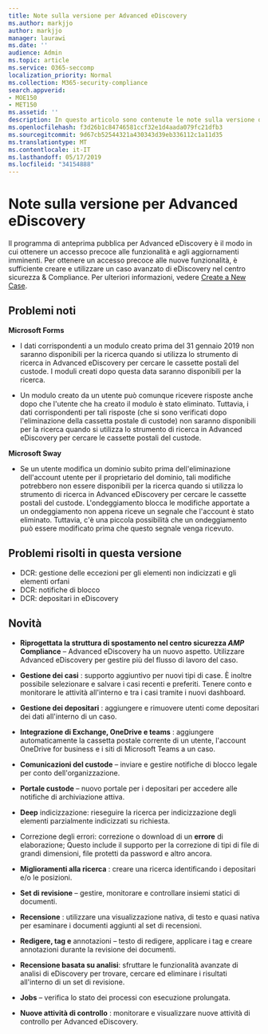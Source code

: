 ```yaml
---
title: Note sulla versione per Advanced eDiscovery
ms.author: markjjo
author: markjjo
manager: laurawi
ms.date: ''
audience: Admin
ms.topic: article
ms.service: O365-seccomp
localization_priority: Normal
ms.collection: M365-security-compliance
search.appverid:
- MOE150
- MET150
ms.assetid: ''
description: In questo articolo sono contenute le note sulla versione di Advanced eDiscovery.
ms.openlocfilehash: f3d26b1c84746581ccf32e1d4aada079fc21dfb3
ms.sourcegitcommit: 9d67cb52544321a430343d39eb336112c1a11d35
ms.translationtype: MT
ms.contentlocale: it-IT
ms.lasthandoff: 05/17/2019
ms.locfileid: "34154888"
---
```

# <a name="release-notes-for-advanced-ediscovery"></a>Note sulla versione per Advanced eDiscovery

Il programma di anteprima pubblica per Advanced eDiscovery è il modo in cui ottenere un accesso precoce alle funzionalità e agli aggiornamenti imminenti. Per ottenere un accesso precoce alle nuove funzionalità, è sufficiente creare e utilizzare un caso avanzato di eDiscovery nel centro sicurezza & Compliance. Per ulteriori informazioni, vedere [Create a New Case](create-new-ediscovery-case.md).

## <a name="known-issues"></a>Problemi noti

**Microsoft Forms**

- I dati corrispondenti a un modulo creato prima del 31 gennaio 2019 non saranno disponibili per la ricerca quando si utilizza lo strumento di ricerca in Advanced eDiscovery per cercare le cassette postali del custode. I moduli creati dopo questa data saranno disponibili per la ricerca.

- Un modulo creato da un utente può comunque ricevere risposte anche dopo che l'utente che ha creato il modulo è stato eliminato. Tuttavia, i dati corrispondenti per tali risposte (che si sono verificati dopo l'eliminazione della cassetta postale di custode) non saranno disponibili per la ricerca quando si utilizza lo strumento di ricerca in Advanced eDiscovery per cercare le cassette postali del custode.
 
**Microsoft Sway**

- Se un utente modifica un dominio subito prima dell'eliminazione dell'account utente per il proprietario del dominio, tali modifiche potrebbero non essere disponibili per la ricerca quando si utilizza lo strumento di ricerca in Advanced eDiscovery per cercare le cassette postali del custode. L'ondeggiamento blocca le modifiche apportate a un ondeggiamento non appena riceve un segnale che l'account è stato eliminato. Tuttavia, c'è una piccola possibilità che un ondeggiamento può essere modificato prima che questo segnale venga ricevuto.

## <a name="issues-fixed-in-this-release"></a>Problemi risolti in questa versione

- DCR: gestione delle eccezioni per gli elementi non indicizzati e gli elementi orfani
- DCR: notifiche di blocco
- DCR: depositari in eDiscovery

## <a name="whats-new"></a>Novità

- **Riprogettata la struttura di spostamento nel centro sicurezza _AMP_ Compliance** – Advanced eDiscovery ha un nuovo aspetto. Utilizzare Advanced eDiscovery per gestire più del flusso di lavoro del caso.

- **Gestione dei casi** : supporto aggiuntivo per nuovi tipi di case. È inoltre possibile selezionare e salvare i casi recenti e preferiti. Tenere conto e monitorare le attività all'interno e tra i casi tramite i nuovi dashboard.

- **Gestione dei depositari** : aggiungere e rimuovere utenti come depositari dei dati all'interno di un caso.

- **Integrazione di Exchange, OneDrive e teams** : aggiungere automaticamente la cassetta postale corrente di un utente, l'account OneDrive for business e i siti di Microsoft Teams a un caso. 

- **Comunicazioni del custode** – inviare e gestire notifiche di blocco legale per conto dell'organizzazione.

- **Portale custode** – nuovo portale per i depositari per accedere alle notifiche di archiviazione attiva.

- **Deep** indicizzazione: rieseguire la ricerca per indicizzazione degli elementi parzialmente indicizzati su richiesta.

- Correzione degli errori: correzione o download di un **errore** di elaborazione; Questo include il supporto per la correzione di tipi di file di grandi dimensioni, file protetti da password e altro ancora. 

- **Miglioramenti alla ricerca** : creare una ricerca identificando i depositari e/o le posizioni.

- **Set di revisione** – gestire, monitorare e controllare insiemi statici di documenti.

- **Recensione** : utilizzare una visualizzazione nativa, di testo e quasi nativa per esaminare i documenti aggiunti al set di recensioni.

- **Redigere, tag e** annotazioni – testo di redigere, applicare i tag e creare annotazioni durante la revisione dei documenti.
  
- **Recensione basata su analisi**: sfruttare le funzionalità avanzate di analisi di eDiscovery per trovare, cercare ed eliminare i risultati all'interno di un set di revisione.

- **Jobs** – verifica lo stato dei processi con esecuzione prolungata.

- **Nuove attività di controllo** : monitorare e visualizzare nuove attività di controllo per Advanced eDiscovery.
